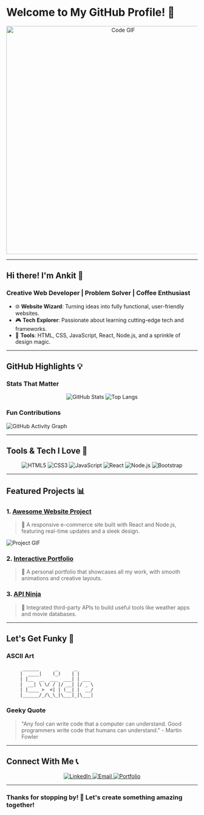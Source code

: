 # Welcome to My GitHub Profile! 🚀

<div align="center">
  <img src="https://media.giphy.com/media/13HgwGsXF0aiGY/giphy.gif" alt="Code GIF" width="600"/>
</div>

---

## Hi there! I'm Ankit 👋

### **Creative Web Developer | Problem Solver | Coffee Enthusiast**

- 🌐 **Website Wizard**: Turning ideas into fully functional, user-friendly websites.
- 🎮 **Tech Explorer**: Passionate about learning cutting-edge tech and frameworks.
- 🔧 **Tools**: HTML, CSS, JavaScript, React, Node.js, and a sprinkle of design magic.

---

## GitHub Highlights 💡

### **Stats That Matter**
<div align="center">

![GitHub Stats](https://github-readme-stats.vercel.app/api?username=yourusername&show_icons=true&theme=radical&count_private=true)
![Top Langs](https://github-readme-stats.vercel.app/api/top-langs/?username=yourusername&layout=compact&theme=radical)

</div>

### **Fun Contributions**
![GitHub Activity Graph](https://github-readme-activity-graph.vercel.app/graph?username=yourusername&theme=tokyo-night)

---

## Tools & Tech I Love 🚀

<p align="center">
  <img src="https://img.shields.io/badge/HTML5-E34F26?style=for-the-badge&logo=html5&logoColor=white" alt="HTML5" />
  <img src="https://img.shields.io/badge/CSS3-1572B6?style=for-the-badge&logo=css3&logoColor=white" alt="CSS3" />
  <img src="https://img.shields.io/badge/JavaScript-F7DF1E?style=for-the-badge&logo=javascript&logoColor=black" alt="JavaScript" />
  <img src="https://img.shields.io/badge/React-61DAFB?style=for-the-badge&logo=react&logoColor=black" alt="React" />
  <img src="https://img.shields.io/badge/Node.js-339933?style=for-the-badge&logo=node.js&logoColor=white" alt="Node.js" />
  <img src="https://img.shields.io/badge/Bootstrap-563D7C?style=for-the-badge&logo=bootstrap&logoColor=white" alt="Bootstrap" />
</p>

---

## Featured Projects 📊

### 1. **[Awesome Website Project](#)**
> 🌟 A responsive e-commerce site built with React and Node.js, featuring real-time updates and a sleek design.

![Project GIF](https://media.giphy.com/media/xT1XGzXhVTXLu1xEWU/giphy.gif)

### 2. **[Interactive Portfolio](#)**
> 🎨 A personal portfolio that showcases all my work, with smooth animations and creative layouts.

### 3. **[API Ninja](#)**
> 🔄 Integrated third-party APIs to build useful tools like weather apps and movie databases.

---

## Let's Get Funky 🕺

### ASCII Art
```plaintext
      ______      _      _
     |  ____|    (_)    | |
     | |__  __  ___  ___| | ___
     |  __| \ \/ / |/ __| |/ _ \
     | |____ >  <| | (__| |  __/
     |______/_/\_\_|\___|_|\___|
```

### Geeky Quote
> "Any fool can write code that a computer can understand. Good programmers write code that humans can understand." 
> \- Martin Fowler

---

## Connect With Me 📞

<p align="center">
  <a href="https://linkedin.com/in/ankit-mani-tiwari" target="_blank">
    <img src="https://img.shields.io/badge/LinkedIn-0077B5?style=for-the-badge&logo=linkedin&logoColor=white" alt="LinkedIn" />
  </a>
  <a href="mailto:ankittiwari3334@icloud.com" target="_blank">
    <img src="https://img.shields.io/badge/Email-EA4335?style=for-the-badge&logo=gmail&logoColor=white" alt="Email" />
  </a>
  <a href="https://behance.net/xtertm3" target="_blank">
    <img src="https://img.shields.io/badge/Portfolio-000000?style=for-the-badge&logo=About.me&logoColor=white" alt="Portfolio" />
  </a>
</p>

---

### Thanks for stopping by! 🙌 Let's create something amazing together!
